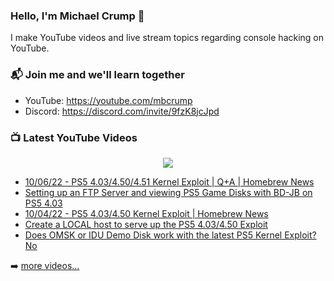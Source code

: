 ### Hello, I'm Michael Crump 👋

I make YouTube videos and live stream topics regarding console hacking on YouTube. 

### 📬 Join me and we'll learn together

- YouTube: https://youtube.com/mbcrump
- Discord: https://discord.com/invite/9fzK8jcJpd

### 📺 Latest YouTube Videos

<div align="center">

[<img src="https://img.shields.io/badge/-Subscribe-red?style=for-the-badge&logo=youtube&logoColor=white"/>](https://www.youtube.com/c/mbcrump?sub_confirmation=1)

</div>

<!-- YOUTUBE:START -->
- [10/06/22 - PS5 4.03/4.50/4.51 Kernel Exploit | Q+A | Homebrew News](https://www.youtube.com/watch?v=VVmy_a4KvQo)
- [Setting up an FTP Server and viewing PS5 Game Disks with BD-JB on PS5 4.03](https://www.youtube.com/watch?v=mhR5FFUAmNU)
- [10/04/22 - PS5 4.03/4.50 Kernel Exploit | Homebrew News](https://www.youtube.com/watch?v=l4y_bfCKlbk)
- [Create a LOCAL host to serve up the PS5 4.03/4.50 Exploit](https://www.youtube.com/watch?v=VwPPEnyiz38)
- [Does OMSK or IDU Demo Disk work with the latest PS5 Kernel Exploit? No](https://www.youtube.com/watch?v=yrJ8bAlMQ78)
<!-- YOUTUBE:END -->

➡️ [more videos...](https://youtube.com/mbcrump)

